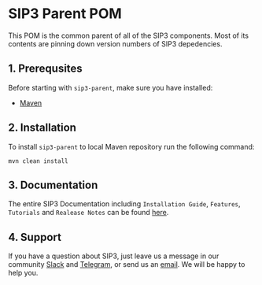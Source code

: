 # SIP3 Parent POM

This POM is the common parent of all of the SIP3 components. Most of its contents are pinning down version numbers of SIP3 depedencies.

## 1. Prerequsites

Before starting with `sip3-parent`, make sure you have installed:

* [Maven](https://maven.apache.org/install.html)

## 2. Installation

To install `sip3-parent` to local Maven repository run the following command:
```
mvn clean install
```
## 3. Documentation

The entire SIP3 Documentation including `Installation Guide`, `Features`, `Tutorials` and `Realease Notes` can be found [here](https://sip3.io/docs/InstallationGuide.html).

## 4. Support

If you have a question about SIP3, just leave us a message in our community [Slack](https://join.slack.com/t/sip3-community/shared_invite/enQtOTIyMjg3NDI0MjU3LWUwYzhlOTFhODYxMTEwNjllYjZjNzc1M2NmM2EyNDM0ZjJmNTVkOTg1MGQ3YmFmNWU5NjlhOGI3MWU1MzUwMjE) and [Telegram](https://t.me/sip3io), or send us an [email](mailto:support@sip3.io). We will be happy to help you.
